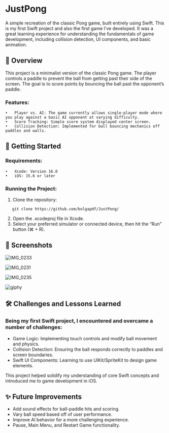 # **JustPong**

A simple recreation of the classic Pong game, built entirely using Swift. This is my first Swift project and also the first game I’ve developed. It was a great learning experience for understanding the fundamentals of game development, including collision detection, UI components, and basic animation.

## 📜 Overview

This project is a minimalist version of the classic Pong game. The player controls a paddle to prevent the ball from getting past their side of the screen. The goal is to score points by bouncing the ball past the opponent’s paddle.

### Features:

	•	Player vs. AI: The game currently allows single-player mode where you play against a basic AI opponent at varying difficulty.
	•	Score Tracking: Simple score system displayed center screen.
	•	Collision Detection: Implemented for ball bouncing mechanics off paddles and walls.

## 🚀 Getting Started

### Requirements:

	•	Xcode: Version 16.0
	•	iOS: 15.6 or later

### Running the Project:
1.	Clone the repository:
 
```
   git clone https://github.com/bolgapdf/JustPong/
```
2.	Open the .xcodeproj file in Xcode.
3.	Select your preferred simulator or connected device, then hit the “Run” button (⌘ + R).

## 📸 Screenshots
![IMG_0233](https://github.com/user-attachments/assets/9e4847c1-4e74-4a1d-9ae1-2099cc76819a)

![IMG_0231](https://github.com/user-attachments/assets/891caecc-e56f-4500-9c49-6312ee1d1af5)

![IMG_0235](https://github.com/user-attachments/assets/a3417550-c3ce-4c38-b70f-cb8bde61b0ce)

![giphy](https://github.com/user-attachments/assets/5c1b967e-d3c8-45ef-9dd0-3b85172bd2ec)

## 🛠️ Challenges and Lessons Learned

### Being my first Swift project, I encountered and overcame a number of challenges:

  * Game Logic: Implementing touch controls and modify ball movement and physics.
  * Collision Detection: Ensuring the ball responds correctly to paddles and screen boundaries.
  * Swift UI Components: Learning to use UIKit/SpriteKit to design game elements.


This project helped solidify my understanding of core Swift concepts and introduced me to game development in iOS.

## ✨ Future Improvements
  * Add sound effects for ball-paddle hits and scoring.
  * Vary ball speed based off of user performance.
  * Improve AI behavior for a more challenging experience.
  * Pause, Main Menu, and Restart Game functionality.





